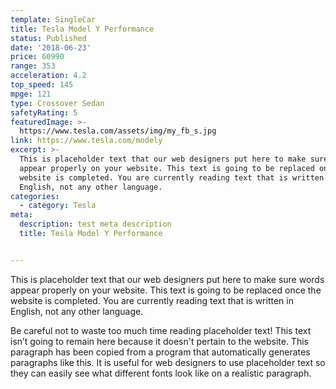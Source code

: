 ```yaml
---
template: SingleCar
title: Tesla Model Y Performance
status: Published
date: '2018-06-23'
price: 60990
range: 353
acceleration: 4.2
top_speed: 145
mpge: 121
type: Crossover Sedan
safetyRating: 5
featuredImage: >-
  https://www.tesla.com/assets/img/my_fb_s.jpg
link: https://www.tesla.com/modely
excerpt: >-
  This is placeholder text that our web designers put here to make sure words
  appear properly on your website. This text is going to be replaced once the
  website is completed. You are currently reading text that is written in
  English, not any other language.
categories:
  - category: Tesla
meta:
  description: test meta description
  title: Tesla Model Y Performance


---
```


This is placeholder text that our web designers put here to make sure words appear properly on your website. This text is going to be replaced once the website is completed. You are currently reading text that is written in English, not any other language.

Be careful not to waste too much time reading placeholder text! This text isn’t going to remain here because it doesn't pertain to the website. This paragraph has been copied from a program that automatically generates paragraphs like this. It is useful for web designers to use placeholder text so they can easily see what different fonts look like on a realistic paragraph.
